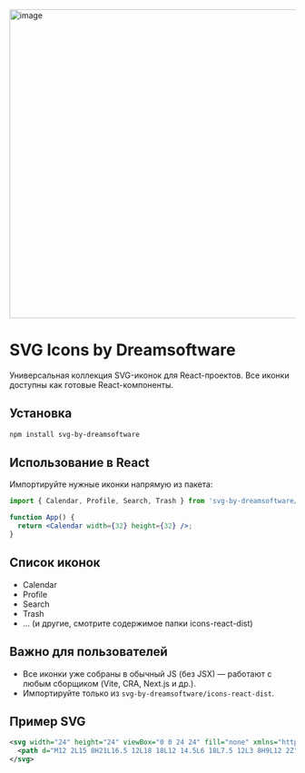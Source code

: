 <img width="581" height="544" alt="image" src="https://github.com/user-attachments/assets/8b0196a4-36c4-4f7b-9751-72d5f4f76e88" />


# SVG Icons by Dreamsoftware

Универсальная коллекция SVG-иконок для React-проектов. Все иконки доступны как готовые React-компоненты.


## Установка

```sh
npm install svg-by-dreamsoftware
```

## Использование в React

Импортируйте нужные иконки напрямую из пакета:

```jsx
import { Calendar, Profile, Search, Trash } from 'svg-by-dreamsoftware/icons-react-dist';

function App() {
  return <Calendar width={32} height={32} />;
}
```

## Список иконок

- Calendar
- Profile
- Search
- Trash
- ... (и другие, смотрите содержимое папки icons-react-dist)


## Важно для пользователей

- Все иконки уже собраны в обычный JS (без JSX) — работают с любым сборщиком (Vite, CRA, Next.js и др.).
- Импортируйте только из `svg-by-dreamsoftware/icons-react-dist`.

## Пример SVG

```svg
<svg width="24" height="24" viewBox="0 0 24 24" fill="none" xmlns="http://www.w3.org/2000/svg">
  <path d="M12 2L15 8H21L16.5 12L18 18L12 14.5L6 18L7.5 12L3 8H9L12 2Z" fill="currentColor"/>
</svg>
``` 
